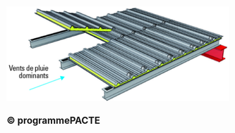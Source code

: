 ![](<images/Couverture en panneaux sandwich - installation et fixation des panneaux - 7/_page_0_Figure_0.jpeg>)

## © programmePACTE